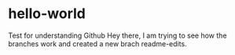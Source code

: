 # hello-world
Test for understanding Github
Hey there, I am trying to see how the branches work and created a new brach readme-edits.
